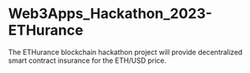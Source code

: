 # Web3Apps_Hackathon_2023-ETHurance
The ETHurance blockchain hackathon project will provide decentralized smart contract insurance for the ETH/USD price. 
